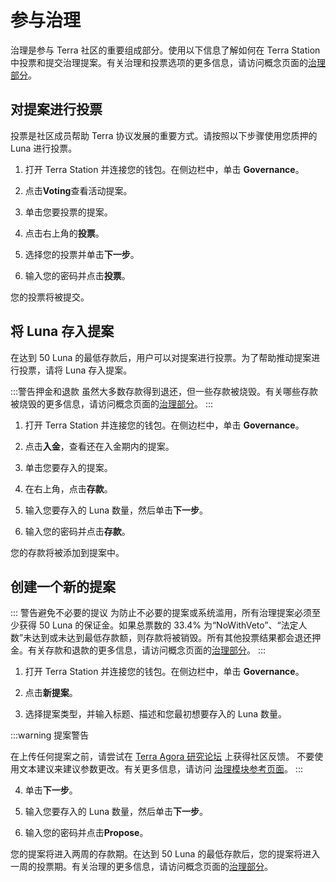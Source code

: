 # 参与治理

治理是参与 Terra 社区的重要组成部分。使用以下信息了解如何在 Terra Station 中投票和提交治理提案。有关治理和投票选项的更多信息，请访问概念页面的[治理部分](/Concepts/Protocol.html#governance)。

## 对提案进行投票

投票是社区成员帮助 Terra 协议发展的重要方式。请按照以下步骤使用您质押的 Luna 进行投票。

1. 打开 Terra Station 并连接您的钱包。在侧边栏中，单击 **Governance**。

2. 点击**Voting**查看活动提案。

3. 单击您要投票的提案。

4. 点击右上角的**投票**。

5. 选择您的投票并单击**下一步**。

6. 输入您的密码并点击**投票**。

您的投票将被提交。

## 将 Luna 存入提案

在达到 50 Luna 的最低存款后，用户可以对提案进行投票。为了帮助推动提案进行投票，请将 Luna 存入提案。

:::警告押金和退款
虽然大多数存款得到退还，但一些存款被烧毁。有关哪些存款被烧毁的更多信息，请访问概念页面的[治理部分](/Concepts/Protocol.html#governance)。
:::

1. 打开 Terra Station 并连接您的钱包。在侧边栏中，单击 **Governance**。

2. 点击**入金**，查看还在入金期内的提案。

3. 单击您要存入的提案。

4. 在右上角，点击**存款**。

5. 输入您要存入的 Luna 数量，然后单击**下一步**。

6. 输入您的密码并点击**存款**。

您的存款将被添加到提案中。

## 创建一个新的提案

::: 警告避免不必要的提议
为防止不必要的提案或系统滥用，所有治理提案必须至少获得 50 Luna 的保证金。如果总票数的 33.4% 为“NoWithVeto”、“法定人数”未达到或未达到最低存款额，则存款将被销毁。所有其他投票结果都会退还押金。有关存款和退款的更多信息，请访问概念页面的[治理部分](/Concepts/Protocol.html#governance)。
:::

1. 打开 Terra Station 并连接您的钱包。在侧边栏中，单击 **Governance**。

2. 点击**新提案**。

3. 选择提案类型，并输入标题、描述和您最初想要存入的 Luna 数量。

:::warning 提案警告

在上传任何提案之前，请尝试在 [Terra Agora 研究论坛](https://agora.terra.money) 上获得社区反馈。
不要使用文本建议来建议参数更改。有关更多信息，请访问 [治理模块参考页面](/Reference/Terra-core/Module-specifications/spec-governance.md)。
:::

4. 单击**下一步**。

5. 输入您要存入的 Luna 数量，然后单击**下一步**。

6. 输入您的密码并点击**Propose**。

您的提案将进入两周的存款期。在达到 50 Luna 的最低存款后，您的提案将进入一周的投票期。有关治理的更多信息，请访问概念页面的[治理部分](/Concepts/Protocol.html#governance)。 